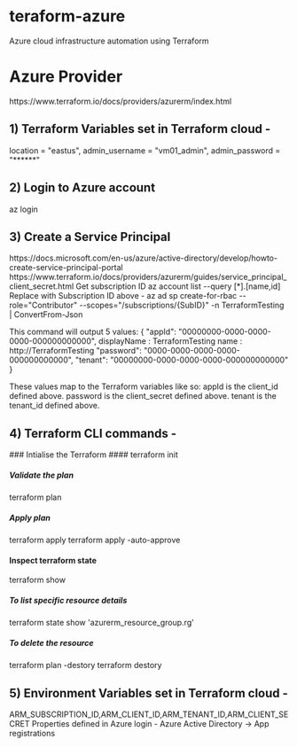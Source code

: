 # teraform-azure
Azure cloud infrastructure automation using Terraform

<h1>Azure Provider</h1>
https://www.terraform.io/docs/providers/azurerm/index.html

<h2>1) Terraform Variables set in Terraform cloud -</h2>
location = "eastus", admin_username = "vm01_admin", admin_password  = "******"

<h2>2) Login to Azure account</h2>
az login

<h2>3) Create a Service Principal</h2>
https://docs.microsoft.com/en-us/azure/active-directory/develop/howto-create-service-principal-portal
https://www.terraform.io/docs/providers/azurerm/guides/service_principal_client_secret.html
Get subscription ID
az account list --query [*].[name,id]
Replace with Subscription ID above -
az ad sp create-for-rbac --role="Contributor" --scopes="/subscriptions/{SubID}" -n TerraformTesting | ConvertFrom-Json

  This command will output 5 values:
  {
    "appId": "00000000-0000-0000-0000-000000000000",
     displayName : TerraformTesting
     name        : http://TerraformTesting
     "password": "0000-0000-0000-0000-000000000000",
     "tenant": "00000000-0000-0000-0000-000000000000"
  }

 These values map to the Terraform variables like so:
 appId is the client_id defined above.
 password is the client_secret defined above.
 tenant is the tenant_id defined above.

<h2>4) Terraform CLI commands -</h2>
### Intialise the Terraform ####
terraform init

##### Validate the plan ######
terraform plan

##### Apply plan #####
terraform apply
terraform apply -auto-approve 

#### Inspect terraform state ####
terraform show

##### To list specific resource details ###
terraform state show 'azurerm_resource_group.rg'

##### To delete the resource #####
terraform plan -destory
terraform destory

<h2>5) Environment Variables set in Terraform cloud -</h2>
ARM_SUBSCRIPTION_ID,ARM_CLIENT_ID,ARM_TENANT_ID,ARM_CLIENT_SECRET
Properties defined in Azure login - Azure Active Directory -> App registrations
